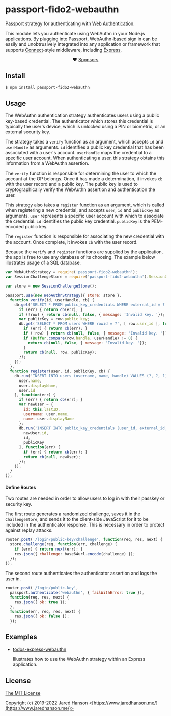 # passport-fido2-webauthn

[Passport](https://www.passportjs.org/) strategy for authenticating
with [Web Authentication](https://www.w3.org/TR/webauthn-2/).

This module lets you authenticate using WebAuthn in your Node.js applications.
By plugging into Passport, WebAuthn-based sign in can be easily and
unobtrusively integrated into any application or framework that supports
[Connect](https://github.com/senchalabs/connect#readme)-style middleware,
including [Express](https://expressjs.com/).

<div align="center">

:heart: [Sponsors](https://www.passportjs.org/sponsors/?utm_source=github&utm_medium=referral&utm_campaign=passport-fido2-webauthn&utm_content=nav-sponsors)

</div>

## Install

```sh
$ npm install passport-fido2-webauthn
```

## Usage

The WebAuthn authentication strategy authenticates users using a public
key-based credential.  The authenticator which stores this credential is
typically the user's device, which is unlocked using a PIN or biometric, or an
external security key.

The strategy takes a `verify` function as an argument, which accepts `id` and
`userHandle` as arguments.  `id` identifies a public key credential that has
been associated with a user's account.  `userHandle` maps the credential to a
specific user account.  When authenticating a user, this strategy obtains this
information from a WebAuthn assertion.

The `verify` function is responsible for determining the user to which the
account at the OP belongs.  Once it has made a determination, it invokes `cb`
with the user record and a public key.  The public key is used to
cryptographically verify the WebAuthn assertion and authentication the user.

This strategy also takes a `register` function as an argument, which is called
when registering a new credential, and accepts `user`, `id` and `publicKey` as
arguments.  `user` represents a specific user account with which to associate
the credential.  `id` identifies the public key credential.  `publicKey` is the
PEM-encoded public key.

The `register` function is responsible for associating the new credential with
the account.  Once complete, it invokes `cb` with the user record.

Because the `verify` and `register` functions are supplied by the application,
the app is free to use any database of its choosing.  The example below
illustrates usage of a SQL database.

```js
var WebAuthnStrategy = require('passport-fido2-webauthn');
var SessionChallengeStore = require('passport-fido2-webauthn').SessionChallengeStore;

var store = new SessionChallengeStore();

passport.use(new WebAuthnStrategy({ store: store },
  function verify(id, userHandle, cb) {
    db.get('SELECT * FROM public_key_credentials WHERE external_id = ?', [ id ], function(err, row) {
      if (err) { return cb(err); }
      if (!row) { return cb(null, false, { message: 'Invalid key. '}); }
      var publicKey = row.public_key;
      db.get('SELECT * FROM users WHERE rowid = ?', [ row.user_id ], function(err, row) {
        if (err) { return cb(err); }
        if (!row) { return cb(null, false, { message: 'Invalid key. '}); }
        if (Buffer.compare(row.handle, userHandle) != 0) {
          return cb(null, false, { message: 'Invalid key. '});
        }
        return cb(null, row, publicKey);
      });
    });
  },
  function register(user, id, publicKey, cb) {
    db.run('INSERT INTO users (username, name, handle) VALUES (?, ?, ?)', [
      user.name,
      user.displayName,
      user.id
    ], function(err) {
      if (err) { return cb(err); }
      var newUser = {
        id: this.lastID,
        username: user.name,
        name: user.displayName
      };
      db.run('INSERT INTO public_key_credentials (user_id, external_id, public_key) VALUES (?, ?, ?)', [
        newUser.id,
        id,
        publicKey
      ], function(err) {
        if (err) { return cb(err); }
        return cb(null, newUser);
      });
    });
  }
));
```

#### Define Routes

Two routes are needed in order to allow users to log in with their passkey or
security key.

The first route generates a randomized challenge, saves it in the
`ChallengeStore`, and sends it to the client-side JavaScript for it to be
included in the authenticator response.  This is necessary in order to protect
against replay attacks.

```js
router.post('/login/public-key/challenge', function(req, res, next) {
  store.challenge(req, function(err, challenge) {
    if (err) { return next(err); }
    res.json({ challenge: base64url.encode(challenge) });
  });
});
```

The second route authenticates the authenticator assertion and logs the user in.

```js
router.post('/login/public-key',
  passport.authenticate('webauthn', { failWithError: true }),
  function(req, res, next) {
    res.json({ ok: true });
  },
  function(err, req, res, next) {
    res.json({ ok: false });
  });
```

## Examples

* [todos-express-webauthn](https://github.com/passport/todos-express-webauthn)

  Illustrates how to use the WebAuthn strategy within an Express application.

## License

[The MIT License](https://opensource.org/licenses/MIT)

Copyright (c) 2019-2022 Jared Hanson <[https://www.jaredhanson.me/](https://www.jaredhanson.me/)>
